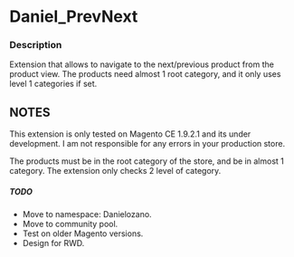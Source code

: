 Daniel_PrevNext
=============

### Description
Extension that allows to navigate to the next/previous product from the product view. The products need almost 1 root category, and it only uses level 1 categories if set.

NOTES
------------- 
This extension is only tested on Magento CE 1.9.2.1 and its under development. I am not responsible for any errors in your production store.

The products must be in the root category of the store, and be in almost 1 category. The extension only checks 2 level of category.

##### TODO
* Move to namespace: Danielozano.
* Move to community pool.
* Test on older Magento versions.
* Design for RWD.